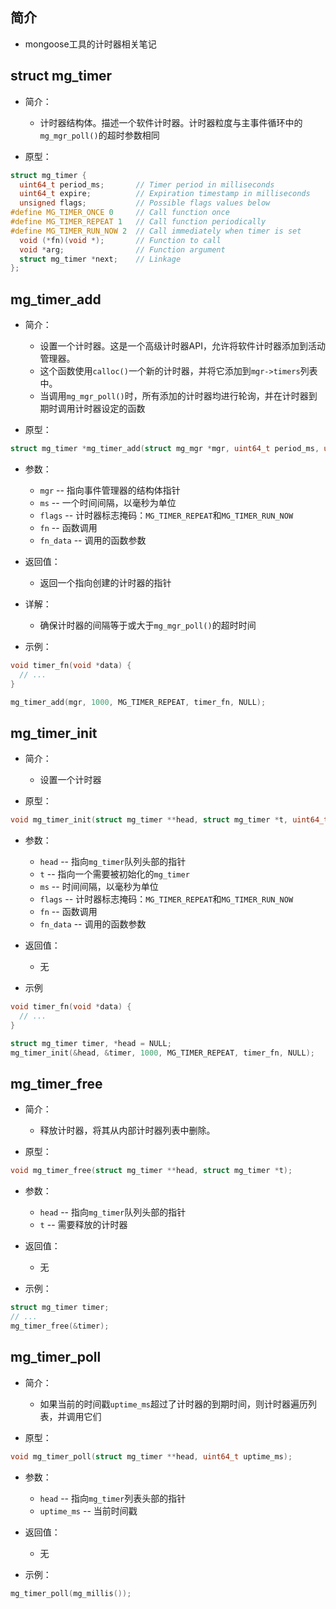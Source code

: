 ## 简介

+ mongoose工具的计时器相关笔记

## struct mg_timer

+ 简介：
  + 计时器结构体。描述一个软件计时器。计时器粒度与主事件循环中的`mg_mgr_poll()`的超时参数相同

+ 原型：
```c
struct mg_timer {
  uint64_t period_ms;       // Timer period in milliseconds
  uint64_t expire;          // Expiration timestamp in milliseconds
  unsigned flags;           // Possible flags values below
#define MG_TIMER_ONCE 0     // Call function once
#define MG_TIMER_REPEAT 1   // Call function periodically
#define MG_TIMER_RUN_NOW 2  // Call immediately when timer is set
  void (*fn)(void *);       // Function to call
  void *arg;                // Function argument
  struct mg_timer *next;    // Linkage
};
```

## mg_timer_add

+ 简介：
  + 设置一个计时器。这是一个高级计时器API，允许将软件计时器添加到活动管理器。
  + 这个函数使用`calloc()`一个新的计时器，并将它添加到`mgr->timers`列表中。
  + 当调用`mg_mgr_poll()`时，所有添加的计时器均进行轮询，并在计时器到期时调用计时器设定的函数

+ 原型：
```c
struct mg_timer *mg_timer_add(struct mg_mgr *mgr, uint64_t period_ms, unsigned flags, void (*fn)(void *), void *fn_data);
```

+ 参数：
  + `mgr`   --  指向事件管理器的结构体指针
  + `ms`    --  一个时间间隔，以毫秒为单位
  + `flags` --  计时器标志掩码：`MG_TIMER_REPEAT`和`MG_TIMER_RUN_NOW`
  + `fn`    --  函数调用
  + `fn_data`  --  调用的函数参数

+ 返回值：
  + 返回一个指向创建的计时器的指针

+ 详解：
  + 确保计时器的间隔等于或大于`mg_mgr_poll()`的超时时间

+ 示例：
```c
void timer_fn(void *data) {
  // ...
}

mg_timer_add(mgr, 1000, MG_TIMER_REPEAT, timer_fn, NULL);
```

## mg_timer_init

+ 简介：
  + 设置一个计时器

+ 原型：
```c
void mg_timer_init(struct mg_timer **head, struct mg_timer *t, uint64_t period_ms, unsigned flags, void (*fn)(void *), void *fn_data);
```

+ 参数：
  + `head`    --  指向`mg_timer`队列头部的指针
  + `t`       --  指向一个需要被初始化的`mg_timer`
  + `ms`      --  时间间隔，以毫秒为单位
  + `flags`   --  计时器标志掩码：`MG_TIMER_REPEAT`和`MG_TIMER_RUN_NOW`
  + `fn`    --  函数调用
  + `fn_data`  --  调用的函数参数

+ 返回值：
  + 无

+ 示例
```c
void timer_fn(void *data) {
  // ...
}

struct mg_timer timer, *head = NULL;
mg_timer_init(&head, &timer, 1000, MG_TIMER_REPEAT, timer_fn, NULL);
```

## mg_timer_free

+ 简介：
  + 释放计时器，将其从内部计时器列表中删除。

+ 原型：
```c
void mg_timer_free(struct mg_timer **head, struct mg_timer *t);
```

+ 参数：
  + `head`  --  指向`mg_timer`队列头部的指针
  + `t`     --  需要释放的计时器

+ 返回值：
  + 无

+ 示例：
```c
struct mg_timer timer;
// ...
mg_timer_free(&timer);
```

## mg_timer_poll

+ 简介：
  + 如果当前的时间戳`uptime_ms`超过了计时器的到期时间，则计时器遍历列表，并调用它们

+ 原型：
```c
void mg_timer_poll(struct mg_timer **head, uint64_t uptime_ms);
```

+ 参数：
  + `head`   --  指向`mg_timer`列表头部的指针
  + `uptime_ms`  --  当前时间戳

+ 返回值：
  + 无

+ 示例：
```c
mg_timer_poll(mg_millis());
```